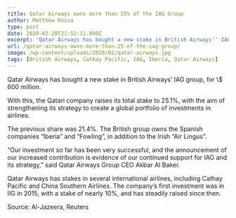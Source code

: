 ```yaml
---
title: Qatar Airways owns more than 25% of the IAG Group
author: Matthew Rozsa
type: post
date: 2020-02-20T21:52:11.000Z
excerpt: 'Qatar Airways has bought a new stake in British Airways'' IAG group, for $ 600 million.'
url: /qatar-airways-owns-more-than-25-of-the-iag-group/
image: /wp-content/uploads/2020/02/qatar-airways.jpg
tags: [British Airways, Cathay Pacific, IAG, Iberia, Qatar Airways]
---
```


Qatar Airways has bought a new stake in British Airways’ IAG group, for \\$ 600 million.

With this, the Qatari company raises its total stake to 25.1%, with the aim of strengthening its strategy to create a global portfolio of investments in airlines.

The previous share was 21.4%. The British group owns the Spanish companies “Iberia” and “Fowling”, in addition to the Irish “Air Lingus”.

“Our investment so far has been very successful, and the announcement of our increased contribution is evidence of our continued support for IAG and its strategy,” said Qatar Airways Group CEO Akbar Al Baker.

Qatar Airways has stakes in several international airlines, including Cathay Pacific and China Southern Airlines. The company’s first investment was in IIG in 2015, with a stake of nearly 10%, and has steadily raised since then.

Source: Al-Jazeera, Reuters
